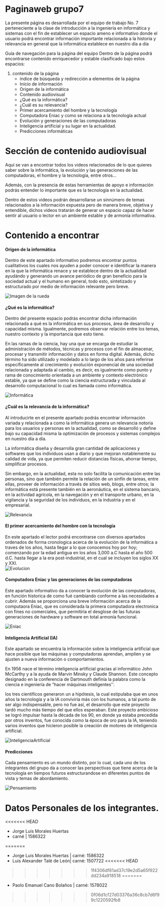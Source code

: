 # Paginaweb grupo7

La presente página es desarrollada por el equipo de trabajo No. 7 perteneciente a la clase de introducción a la ingeniería en informática y sistemas con el fin de establecer un espacio ameno e informativo donde el usuario podrá encontrar información importante relacionada a la historia y relevancia en general que la informática establece en nuestro día a día

Guía de navegación para la página del equipo
Dentro de la página podrá encontrarse contenido enriquecedor y estable clasificado bajo estos espacios:

1. contenido de la página
   - índice de búsqueda y redirección a elementos de la página
   - Inicio de información
   - Origen de la informática
   - Contenido audiovisual
   - ¿Qué es la informática?
   - ¿Cuál es su relevancia?
   - Primer acercamiento del hombre y la tecnología
   - Computadora Eniac y como se relaciona a la tecnología actual
   - Evolución y generaciones de las computadoras
   - Inteligencia artificial y su lugar en la actualidad.
   - Predicciones informáticas

# Sección de contenido audiovisual

Aquí se van a encontrar todos los videos relacionados de lo que quieres saber sobre la informática, la evolución y las generaciones de las computadoras, el hombre y la tecnología, entre otros...

Además, con la presencia de estas herramientas de apoyo e información podrás entender lo importante que es la tecnología en la actualidad.

Dentro de estos videos podrán desarrollarse un sinnúmero de temas relacionados a la información expuesta pero de manera breve, objetiva y entendible, dichos videos tratarán de generar un espacio capaz de hacer sentir al usuario o lector en un ambiente estable y de armonía informativa.

# Contenido a encontrar

#### Origen de la informática

Dentro de este apartado informativo podremos encontrar puntos cualitativos los cuales nos ayuden a poder conocer e identificar la manera en la que la informática renace y se establece dentro de la actualidad ayudándo y generando un avance periódico de gran beneficio para la sociedad actual y el humano en general, todo esto, sintetizado y estructurado por medio de información relevante pero breve.

![Imagen de la rueda](https://historiaybiografias.com/archivos_varios5/rueda2.jpg)

#### ¿Qué es la informática?

Dentro del presente espacio podrás encontrar dicha información relacionada a qué es la informática en sus procesos, área de desarrollo y capacidad misma.
Igualmente, podremos observar relación entre los temas, nuestro contexto y la importancia que esto tiene.

En las ramas de la ciencia, hay una que se encarga de estudiar la administración de métodos, técnicas y procesos con el fin de almacenar, procesar y transmitir información y datos en forma digital. Además, dicho término ha sido utilizado y modelado a lo largo de los años para referirse específicamente al crecimiento y evolución exponencial de una sociedad relacionada y adaptada al cambio, es decir, es igualmente como punto y rama de conocimiento orientada a un ambiente y contexto electrónico estable, ya que se define como la ciencia estructurada y vinculada al desarrollo computacional lo cual es llamada como informática.

![Informática](https://swall.teahub.io/photos/small/209-2091137_anime-circuit-board.jpg)

#### ¿Cuál es la relevancia de la informática?

Al introducirte en el presente apartado podrás encontrar información variada y relacionada a como la informática genera un relevancia notoria para los usuarios y personas en la actualidad, como se desarrolló y define bajo su capacidad misma la optimización de procesos y sistemas complejos en nuestro día a día.

La informática diseña y desarrolla gran cantidad de aplicaciones y softwares que los individuos usan a diario y que mejoran notablemente su calidad de vida, ya que permiten reducir distancias físicas, ahorrar tiempo, simplificar procesos.

Sin embargo, en la actualidad, esta no solo facilita la comunicación entre las personas, sino que también permite la relación de un sinfín de tareas, entre ellas, proveer de información a través de sitios web, blogs, entre otros; la informática está presente también en la aeronáutica, en el sistema bancario, en la actividad agrícola, en la navegación y en el transporte urbano, en la vigilancia y la seguridad de los individuos, en la industria y en el empresarial.

![Relevancia](https://www.cloudmasters.es/wp-content/uploads/2021/10/seguridad.jpeg)

#### El primer acercamiento del hombre con la tecnología

En este apartado el lector podrá encontrarse con diversos apartados ordenados de forma cronologica acerca de la evolución de la informática a traves de los años, hasta llegar a lo que conocemos hoy por hoy; comenzando por la edad antigua en los años 3,000 a.C hasta el año 500 d.C. hasta llegar a la era post-industrial, en el cual se incluyen los siglos XX y XXI.
<br>
![Evolucion](https://sobrehistoria.com//wp-content/uploads/2011/09/edad-media.jpg)

#### Computadora Eniac y las generaciones de las computadoras

Este apartado informativo da a conocer la evolución de las computadoras, en función historica de como fué cambiando conforme a las necesidades a cubrir. Además se proporciona una breve información acerca de la computaora Eniac, que es considerada la primera computadora electronica con fines no comerciales, que permitiría el desglose de las futuras generaciones de hardware y software en total armonía funcional.

![Eniac](https://www.caracteristicas.co/wp-content/uploads/2019/05/historia-de-la-computadora-eniac-e1558287206494.jpg)

#### Inteligencia Artificial (IA)

Este apartado se encuentra la información sobre la inteligencia artificial que hace posible que las máquinas y computadoras aprendan, amplíen y se ajusten a nueva información o comportamientos.

En 1956 nace el término inteligencia artificial gracias al informático John McCarthy y a la ayuda de Marvin Minsky y Claude Shannon. Este concepto designado en la conferencia de Dartmouth definía la palabra como la ciencia e ingeniería de “hacer máquinas inteligentes''.

los tres científicos generaron un a hipótesis, la cual estipulaba que en unos años la tecnología y a la IA conviviría más con los humanos, a tal punto de ser algo indispensable, pero no fue así, el desarrollo que este proyecto tardó mucho más tiempo del que ellos esperaban.
Este proyecto ambicioso se logró impulsar hasta la década de los 90, en donde ya estaba precedida por otros inventos, fue conocida como la época de oro para la IA,
teniendo varios inventos que hicieron posible la creación de motores de inteligencia artificial.

![InteligenciaArtificial](https://blog.caixabank.es/blogcaixabank/wp-content/uploads/sites/4/2021/07/libro-ia-2-mini-783x412.jpg)

#### Predicciones

Cada pensamiento es un mundo distinto, por lo cual, cada uno de los integrantes del grupo da a conocer las perspectivas que tiene acerca de la tecnología en tiempos futuros estructurandose en diferentes puntos de vista y temas de abordamiento.

![Pensamiento](<https://d1kw0nx8pk9xzh.cloudfront.net/0001/2c808822/resize-crop(w=1200;h=627):sharpen(level=0):output(format=jpeg)/up/dt/2019/05/Pensamiento-critico.jpg>)

# Datos Personales de los integrantes.

<<<<<<< HEAD
* Jorge Luis Morales Huertas
* carné | 1586322

=======
- Jorge Luis Morales Huertas | carné: 1586322
- Luis Alexander Talé de León| carné: 1507722
<<<<<<< HEAD
>>>>>>> 1f4306df81ad37c19e2d5a65f922dd234a918518
=======
- Paolo Emanuel Cano Bolaños | carné: 1578022
>>>>>>> 0f06d1cf27d03376a36c8cb7d6f99c1220592fb8
